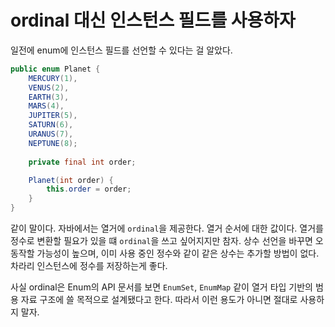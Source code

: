 # ordinal 대신 인스턴스 필드를 사용하자

일전에 enum에 인스턴스 필드를 선언할 수 있다는 걸 알았다. 

```java
public enum Planet {
    MERCURY(1),
    VENUS(2),
    EARTH(3),
    MARS(4),
    JUPITER(5),
    SATURN(6),
    URANUS(7),
    NEPTUNE(8);
    
    private final int order;

    Planet(int order) {
        this.order = order;
    }
}
```

같이 말이다. 자바에서는 열거에 `ordinal`을 제공한다. 열거 순서에 대한 값이다. 열거를 정수로 변환할 필요가 있을 떄 `ordinal`을 쓰고 싶어지지만 참자.
상수 선언을 바꾸면 오동작할 가능성이 높으며, 이미 사용 중인 정수와 같이 같은 상수는 추가할 방법이 없다. 차라리 인스턴스에 정수를 저장하는게 좋다.

사실 ordinal은 Enum의 API 문서를 보면 `EnumSet`, `EnumMap` 같이 열거 타입 기반의 범용 자료 구조에 쓸 목적으로 설계됐다고 한다. 따라서 이런 용도가 아니면
절대로 사용하지 말자. 